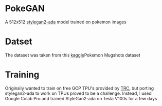 # PokeGAN
A 512x512 [stylegan2-ada](https://github.com/NVlabs/stylegan2-ada) model trained on pokemon images

# Datset
The dataset was taken from this [kaggle](https://www.kaggle.com/brilja/pokemon-mugshots-from-super-mystery-dungeon)Pokemon Mugshots dataset

# Training
Originally wanted to train on free GCP TPU's provided by [TRC](https://sites.research.google/trc/), but porting stylegan2-ada to work on TPUs proved to be a challenge.
Instead, I used Google Colab Pro and trained StyleGan2-ada on Tesla V100s for a few days
